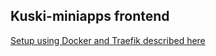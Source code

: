 ## Kuski-miniapps frontend

[Setup using Docker and Traefik described here](https://gist.github.com/morozoffnor/0d14e960d092a63a104494b87af2fe44)
